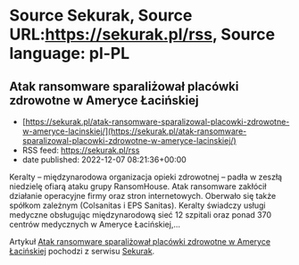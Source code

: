 # Source Sekurak, Source URL:https://sekurak.pl/rss, Source language: pl-PL

## Atak ransomware sparaliżował placówki zdrowotne w Ameryce Łacińskiej
 - [https://sekurak.pl/atak-ransomware-sparalizowal-placowki-zdrowotne-w-ameryce-lacinskiej/](https://sekurak.pl/atak-ransomware-sparalizowal-placowki-zdrowotne-w-ameryce-lacinskiej/)
 - RSS feed: https://sekurak.pl/rss
 - date published: 2022-12-07 08:21:36+00:00

<p>Keralty &#8211; międzynarodowa organizacja opieki zdrowotnej – padła w zeszłą niedzielę ofiarą ataku grupy RansomHouse. Atak ransomware zakłócił działanie operacyjne firmy oraz stron internetowych. Oberwało się także spółkom zależnym (Colsanitas i EPS Sanitas). Keralty świadczy usługi medyczne obsługując międzynarodową sieć 12 szpitali oraz ponad 370 centrów medycznych w Ameryce Łacińskiej,...</p>
<p>Artykuł <a href="https://sekurak.pl/atak-ransomware-sparalizowal-placowki-zdrowotne-w-ameryce-lacinskiej/" rel="nofollow">Atak ransomware sparaliżował placówki zdrowotne w Ameryce Łacińskiej</a> pochodzi z serwisu <a href="https://sekurak.pl" rel="nofollow">Sekurak</a>.</p>
